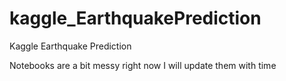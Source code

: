 # kaggle_EarthquakePrediction
Kaggle Earthquake Prediction 

Notebooks are a bit messy right now I will update them with time
